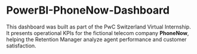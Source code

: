 # PowerBI-PhoneNow-Dashboard
This dashboard was built as part of the PwC Switzerland Virtual Internship. It presents operational KPIs for the fictional telecom company **PhoneNow**, helping the Retention Manager analyze agent performance and customer satisfaction.
